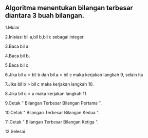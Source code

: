 Algoritma menentukan bilangan terbesar diantara 3 buah bilangan.
----------------------------------------------------------------

1.Mulai

2.Inisiasi bil a,bil b,bil c sebagai integer.

3.Baca bil a.

4.Baca bil b.

5.Baca bil c.

6.Jika bil a > bil b dan bil a > bil c maka kerjakan langkah 9, selain itu

7.Jika bil b > bil c maka kerjakan langkah 10.

8.Jika bil c > a maka kerjakan langkah 11.

9.Cetak " Bilangan Terbesar Bilangan Pertama ".

10.Cetak " Bilangan Terbesar Bilangan Kedua ".

11.Cetak " Bilangan Terbesar Bilangan Ketiga ".

12.Selesai

